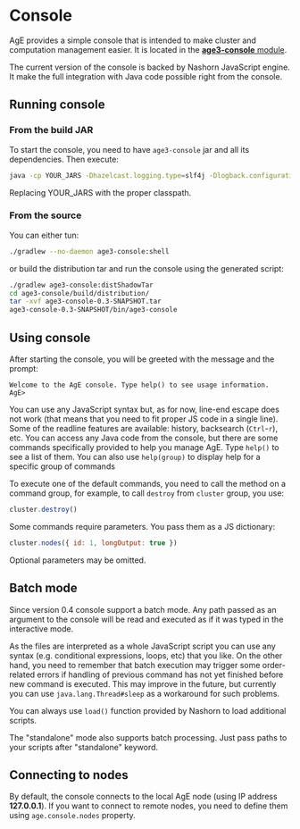 # Console

AgE provides a simple console that is intended to make cluster and computation management easier.
It is located in the [**age3-console** module](https://gitlab.com/age-agh/age3/tree/develop/age3-console).

The current version of the console is backed by Nashorn JavaScript engine. It make the full integration with Java code possible right from the console.

## Running console

### From the build JAR
To start the console, you need to have `age3-console` jar and all its dependencies. Then execute:
```bash
java -cp YOUR_JARS -Dhazelcast.logging.type=slf4j -Dlogback.configurationFile=pl/edu/agh/age/console/logback.groovy pl.edu.agh.age.console.ConsoleBootstrapper
```
Replacing YOUR_JARS with the proper classpath.

### From the source

You can either tun:
```bash
./gradlew --no-daemon age3-console:shell
```
or build the distribution tar and run the console using the generated script:
```bash
./gradlew age3-console:distShadowTar
cd age3-console/build/distribution/
tar -xvf age3-console-0.3-SNAPSHOT.tar
age3-console-0.3-SNAPSHOT/bin/age3-console
```

## Using console

After starting the console, you will be greeted with the message and the prompt:
```
Welcome to the AgE console. Type help() to see usage information.
AgE> 
```

You can use any JavaScript syntax but, as for now, line-end escape does not work (that means that you need to fit proper JS code in a single line).
Some of the readline features are available: history, backsearch (`Ctrl`-`r`), etc.
You can access any Java code from the console, but there are some commands specifically provided to help you manage AgE.
Type `help()` to see a list of them. You can also use `help(group)` to display help for a specific group of commands

To execute one of the default commands, you need to call the method on a command group, for example, to call `destroy` from `cluster` group,
you use:
```js
cluster.destroy()
```
Some commands require parameters. You pass them as a JS dictionary:
```js
cluster.nodes({ id: 1, longOutput: true })
```
Optional parameters may be omitted.

## Batch mode

Since version 0.4 console support a batch mode. Any path passed as an argument to the console will be read and executed as if it was typed in the interactive mode.

As the files are interpreted as a whole JavaScript script you can use any syntax (e.g. conditional expressions, loops, etc) that you like.
On the other hand, you need to remember that batch execution may trigger some order-related errors
if handling of previous command has not yet finished before new command is executed.
This may improve in the future, but currently you can use `java.lang.Thread#sleep` as a workaround for such problems.

You can always use `load()` function provided by Nashorn to load additional scripts.

The "standalone" mode also supports batch processing. Just pass paths to your scripts after "standalone" keyword.

## Connecting to nodes

By default, the console connects to the local AgE node (using IP address **127.0.0.1**).
If you want to connect to remote nodes, you need to define them using `age.console.nodes` property.
